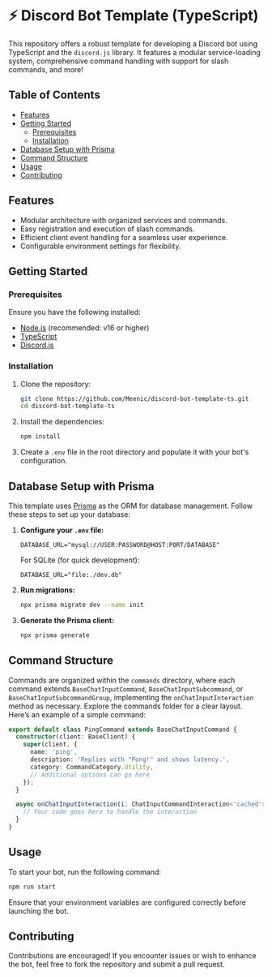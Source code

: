 # ⚡ Discord Bot Template (TypeScript)

This repository offers a robust template for developing a Discord bot using TypeScript and the `discord.js` library. It features a modular service-loading system, comprehensive command handling with support for slash commands, and more!

## Table of Contents

- [Features](#features)
- [Getting Started](#getting-started)
  - [Prerequisites](#prerequisites)
  - [Installation](#installation)
- [Database Setup with Prisma](#database-setup-with-prisma)
- [Command Structure](#command-structure)
- [Usage](#usage)
- [Contributing](#contributing)

## Features

- Modular architecture with organized services and commands.
- Easy registration and execution of slash commands.
- Efficient client event handling for a seamless user experience.
- Configurable environment settings for flexibility.

## Getting Started

### Prerequisites

Ensure you have the following installed:

- [Node.js](https://nodejs.org/) (recommended: v16 or higher)
- [TypeScript](https://www.typescriptlang.org/)
- [Discord.js](https://discord.js.org/)

### Installation

1. Clone the repository:

   ```bash
   git clone https://github.com/Meenic/discord-bot-template-ts.git
   cd discord-bot-template-ts
   ```

2. Install the dependencies:

   ```bash
   npm install
   ```

3. Create a `.env` file in the root directory and populate it with your bot's configuration.

## Database Setup with Prisma

This template uses [Prisma](https://www.prisma.io/) as the ORM for database management. Follow these steps to set up your database:

1. **Configure your `.env` file:**

   ```env
   DATABASE_URL="mysql://USER:PASSWORD@HOST:PORT/DATABASE"
   ```

   For SQLite (for quick development):

   ```env
   DATABASE_URL="file:./dev.db"
   ```

2. **Run migrations:**

   ```bash
   npx prisma migrate dev --name init
   ```

3. **Generate the Prisma client:**

   ```bash
   npx prisma generate
   ```

## Command Structure

Commands are organized within the `commands` directory, where each command extends `BaseChatInputCommand`, `BaseChatInputSubcommand`, or `BaseChatInputSubcommandGroup`, implementing the `onChatInputInteraction` method as necessary. Explore the commands folder for a clear layout. Here’s an example of a simple command:

```typescript
export default class PingCommand extends BaseChatInputCommand {
  constructor(client: BaseClient) {
    super(client, {
      name: 'ping',
      description: 'Replies with "Pong!" and shows latency.',
      category: CommandCategory.Utility,
      // Additional options can go here
    });
  }

  async onChatInputInteraction(i: ChatInputCommandInteraction<'cached'>): Promise<void> {
    // Your code goes here to handle the interaction
  }
}
```

## Usage

To start your bot, run the following command:

```bash
npm run start
```

Ensure that your environment variables are configured correctly before launching the bot.

## Contributing

Contributions are encouraged! If you encounter issues or wish to enhance the bot, feel free to fork the repository and submit a pull request.
